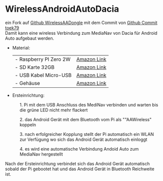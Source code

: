 # WirelessAndroidAutoDacia
ein Fork auf <a href="https://github.com/nisargjhaveri/WirelessAndroidAutoDongle">Github WirelessAADongle</a> mit dem Commit von <a href="https://github.com/nisargjhaveri/WirelessAndroidAutoDongle/compare/main...toek79:WirelessAndroidAutoDongle:main">Github Commit toek79</a><br>
Damit kann eine wireless Verbindung zum MediaNav von Dacia für Android Auto aufgebaut werden. <br>

<ul>
<li>Material:</li>
  <table>
    <tr>
      <td>- Raspberry PI Zero 2W</td> <td><a href="https://amzn.eu/d/iYIl00f">Amazon Link</a></td>
    </tr>
    <tr>
      <td>- SD Karte 32GB</td><td><a href="https://amzn.eu/d/azX7D31">Amazon Link</a></td>
    </tr>
    <tr>
      <td>- USB Kabel Micro-USB</td><td><a href="https://amzn.eu/d/6dGbJrf">Amazon Link</a></td>
    </tr>
    <tr>
      <td>- Gehäuse</td><td><a href="https://amzn.eu/d/9u2BTcr">Amazon Link</a></td>
    </tr>
  </table>
</ul>
<ul>
  <li>Ersteinrichtung:</li>
  <ul>1. Pi mit dem USB Anschluss des MediNav verbinden und warten bis die grüne LED nicht mehr flackert</ul>
  <ul>2. das Android Gerät mit dem Bluetooth vom Pi als ""AAWireless" koppeln</ul>
  <ul>3. nach erfolgreicher Kopplung stellt der Pi automatisch ein WLAN zur Verfügung wo sich das Android Gerät automatisch einloggt</ul>
  <ul>4. es wird eine automatische Verbindung Andoid Auto zum MediaNav hergestellt</ul>
</ul>
Nach der Ersteinrichtung verbindet sich das Android Gerät automatisch sobald der Pi gebootet hat und das Android Gerät in Bluetooth Reichweite ist.
